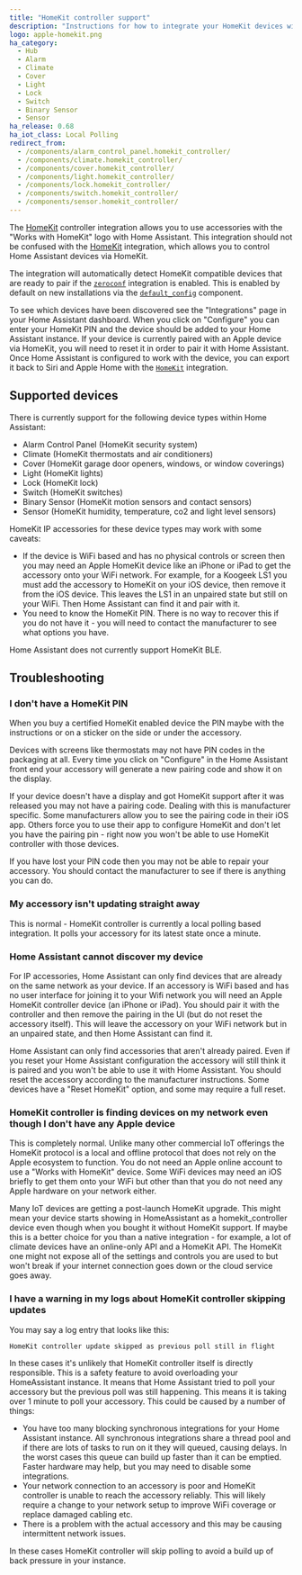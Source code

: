 ```yaml
---
title: "HomeKit controller support"
description: "Instructions for how to integrate your HomeKit devices within Home Assistant."
logo: apple-homekit.png
ha_category:
  - Hub
  - Alarm
  - Climate
  - Cover
  - Light
  - Lock
  - Switch
  - Binary Sensor
  - Sensor
ha_release: 0.68
ha_iot_class: Local Polling
redirect_from:
  - /components/alarm_control_panel.homekit_controller/
  - /components/climate.homekit_controller/
  - /components/cover.homekit_controller/
  - /components/light.homekit_controller/
  - /components/lock.homekit_controller/
  - /components/switch.homekit_controller/
  - /components/sensor.homekit_controller/
---
```


The [HomeKit](https://developer.apple.com/homekit/) controller integration allows you to use accessories with the "Works with HomeKit" logo with Home Assistant. This integration should not be confused with the [HomeKit](/components/homekit/) integration, which allows you to control Home Assistant devices via HomeKit.

The integration will automatically detect HomeKit compatible devices that are ready to pair if the [`zeroconf`](/components/zeroconf/) integration is enabled. This is enabled by default on new installations via the [`default_config`](/components/default_config/) component.

To see which devices have been discovered see the "Integrations" page in your Home Assistant dashboard. When you click on "Configure" you can enter your HomeKit PIN and the device should be added to your Home Assistant instance. If your device is currently paired with an Apple device via HomeKit, you will need to reset it in order to pair it with Home Assistant. Once Home Assistant is configured to work with the device, you can export it back to Siri and Apple Home with the [`HomeKit`](/components/homekit/) integration.

## Supported devices

There is currently support for the following device types within Home Assistant:

- Alarm Control Panel (HomeKit security system)
- Climate (HomeKit thermostats and air conditioners)
- Cover (HomeKit garage door openers, windows, or window coverings)
- Light (HomeKit lights)
- Lock (HomeKit lock)
- Switch (HomeKit switches)
- Binary Sensor (HomeKit motion sensors and contact sensors)
- Sensor (HomeKit humidity, temperature, co2 and light level sensors)

HomeKit IP accessories for these device types may work with some caveats:

- If the device is WiFi based and has no physical controls or screen then you may need an Apple HomeKit device like an iPhone or iPad to get the accessory onto your WiFi network. For example, for a Koogeek LS1 you must add the accessory to HomeKit on your iOS device, then remove it from the iOS device. This leaves the LS1 in an unpaired state but still on your WiFi. Then Home Assistant can find it and pair with it.
- You need to know the HomeKit PIN. There is no way to recover this if you do not have it - you will need to contact the manufacturer to see what options you have.

Home Assistant does not currently support HomeKit BLE.

## Troubleshooting

### I don't have a HomeKit PIN

When you buy a certified HomeKit enabled device the PIN maybe with the instructions or on a sticker on the side or under the accessory.

Devices with screens like thermostats may not have PIN codes in the packaging at all. Every time you click on "Configure" in the Home Assistant front end your accessory will generate a new pairing code and show it on the display.

If your device doesn't have a display and got HomeKit support after it was released you may not have a pairing code. Dealing with this is manufacturer specific. Some manufacturers allow you to see the pairing code in their iOS app. Others force you to use their app to configure HomeKit and don't let you have the pairing pin - right now you won't be able to use HomeKit controller with those devices.

If you have lost your PIN code then you may not be able to repair your accessory. You should contact the manufacturer to see if there is anything you can do.

### My accessory isn't updating straight away

This is normal - HomeKit controller is currently a local polling based integration. It polls your accessory for its latest state once a minute.

### Home Assistant cannot discover my device

For IP accessories, Home Assistant can only find devices that are already on the same network as your device. If an accessory is WiFi based and has no user interface for joining it to your Wifi network you will need an Apple HomeKit controller device (an iPhone or iPad). You should pair it with the controller and then remove the pairing in the UI (but do not reset the accessory itself). This will leave the accessory on your WiFi network but in an unpaired state, and then Home Assistant can find it.

Home Assistant can only find accessories that aren't already paired. Even if you reset your Home Assistant configuration the accessory will still think it is paired and you won't be able to use it with Home Assistant. You should reset the accessory according to the manufacturer instructions. Some devices have a "Reset HomeKit" option, and some may require a full reset.

### HomeKit controller is finding devices on my network even though I don't have any Apple device

This is completely normal. Unlike many other commercial IoT offerings the HomeKit protocol is a local and offline protocol that does not rely on the Apple ecosystem to function. You do not need an Apple online account to use a "Works with HomeKit" device. Some WiFi devices may need an iOS briefly to get them onto your WiFi but other than that you do not need any Apple hardware on your network either.

Many IoT devices are getting a post-launch HomeKit upgrade. This might mean your device starts showing in HomeAssistant as a homekit_controller device even though when you bought it without HomeKit support. If maybe this is a better choice for you than a native integration - for example, a lot of climate devices have an online-only API and a HomeKit API. The HomeKit one might not expose all of the settings and controls you are used to but won't break if your internet connection goes down or the cloud service goes away.

### I have a warning in my logs about HomeKit controller skipping updates

You may say a log entry that looks like this:

```log
HomeKit controller update skipped as previous poll still in flight
```

In these cases it's unlikely that HomeKit controller itself is directly responsible. This is a safety feature to avoid overloading your HomeAssistant instance. It means that Home Assistant tried to poll your accessory but the previous poll was still happening. This means it is taking over 1 minute to poll your accessory. This could be caused by a number of things:

- You have too many blocking synchronous integrations for your Home Assistant instance. All synchronous integrations share a thread pool and if there are lots of tasks to run on it they will queued, causing delays. In the worst cases this queue can build up faster than it can be emptied. Faster hardware may help, but you may need to disable some integrations.
- Your network connection to an accessory is poor and HomeKit controller is unable to reach the accessory reliably. This will likely require a change to your network setup to improve WiFi coverage or replace damaged cabling etc.
- There is a problem with the actual accessory and this may be causing intermittent network issues.

In these cases HomeKit controller will skip polling to avoid a build up of back pressure in your instance.
